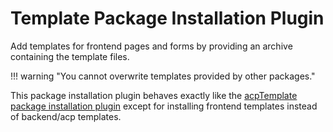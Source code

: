 # Template Package Installation Plugin

Add templates for frontend pages and forms by providing an archive containing the template files.

!!! warning "You cannot overwrite templates provided by other packages."

This package installation plugin behaves exactly like the [acpTemplate package installation plugin](acp-template.md) except for installing frontend templates instead of backend/acp templates.
